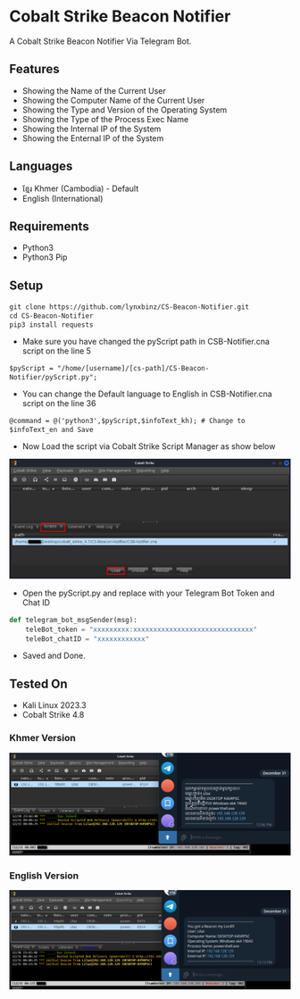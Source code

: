 # Cobalt Strike Beacon Notifier
A Cobalt Strike Beacon Notifier Via Telegram Bot.

## Features
* Showing the Name of the Current User
* Showing the Computer Name of the Current User
* Showing the Type and Version of the Operating System
* Showing the Type of the Process Exec Name
* Showing the Internal IP of the System
* Showing the Enternal IP of the System

## Languages
* ខ្មែរ Khmer (Cambodia) - Default
* English (International)

## Requirements
* Python3
* Python3 Pip

## Setup
```console
git clone https://github.com/lynxbinz/CS-Beacon-Notifier.git
cd CS-Beacon-Notifier
pip3 install requests
```
* Make sure you have changed the pyScript path in CSB-Notifier.cna script on the line 5
```console
$pyScript = "/home/[username]/[cs-path]/CS-Beacon-Notifier/pyScript.py";
```
* You can change the Default language to English in CSB-Notifier.cna script on the line 36
```console
@command = @('python3',$pyScript,$infoText_kh); # Change to $infoText_en and Save
```
* Now Load the script via Cobalt Strike Script Manager as show below
<p align="center">
    <img src="https://github.com/lynxbinz/CS-Beacon-Notifier/blob/main/images/load-cna-script.png" alt="Image" width="600" />
</p>

* Open the pyScript.py and replace with your Telegram Bot Token and Chat ID
```python
def telegram_bot_msgSender(msg):
    teleBot_token = "xxxxxxxxx:xxxxxxxxxxxxxxxxxxxxxxxxxxxxxx"
    teleBot_chatID = "xxxxxxxxxxxx"
```
* Saved and Done.

## Tested On
* Kali Linux 2023.3
* Cobalt Strike 4.8

### Khmer Version
<p align="left">
    <img src="https://github.com/lynxbinz/CS-Beacon-Notifier/blob/main/images/beacon-kh.png" alt="Image" width="800" />
</p>

### English Version

<p align="left">
    <img src="https://github.com/lynxbinz/CS-Beacon-Notifier/blob/main/images/beacon-en.png" alt="Image" width="800" />
</p>
